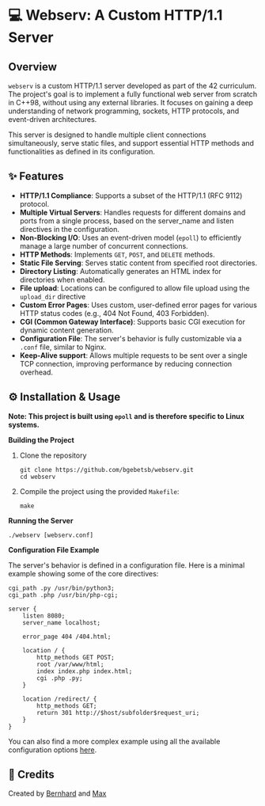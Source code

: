 # 💻 Webserv: A Custom HTTP/1.1 Server

## Overview
`webserv` is a custom HTTP/1.1 server developed as part of the 42 curriculum. The project's goal is to implement a fully functional web server from scratch in C++98, without using any external libraries. It focuses on gaining a deep understanding of network programming, sockets, HTTP protocols, and event-driven architectures.

This server is designed to handle multiple client connections simultaneously, serve static files, and support essential HTTP methods and functionalities as defined in its configuration.

## ✨ Features
- **HTTP/1.1 Compliance**: Supports a subset of the HTTP/1.1 (RFC 9112) protocol.
- **Multiple Virtual Servers**: Handles requests for different domains and ports from a single process, based on the server_name and listen directives in the configuration.
- **Non-Blocking I/O**: Uses an event-driven model (`epoll`) to efficiently manage a large number of concurrent connections.
- **HTTP Methods**: Implements `GET`, `POST`, and `DELETE` methods.
- **Static File Serving**: Serves static content from specified root directories.
- **Directory Listing**: Automatically generates an HTML index for directories when enabled.
- **File upload**: Locations can be configured to allow file upload using the `upload_dir` directive
- **Custom Error Pages**: Uses custom, user-defined error pages for various HTTP status codes (e.g., 404 Not Found, 403 Forbidden).
- **CGI (Common Gateway Interface)**: Supports basic CGI execution for dynamic content generation.
- **Configuration File**: The server's behavior is fully customizable via a `.conf` file, similar to Nginx.
- **Keep-Alive support**: Allows multiple requests to be sent over a single TCP connection, improving performance by reducing connection overhead.

## ⚙️ Installation & Usage
**Note: This project is built using `epoll` and is therefore specific to Linux systems.**

**Building the Project**

1. Clone the repository
   ```
   git clone https://github.com/bgebetsb/webserv.git
   cd webserv
   ```
 2. Compile the project using the provided `Makefile`:
    ```
    make
    ```
**Running the Server**

```
./webserv [webserv.conf]
```
**Configuration File Example**

The server's behavior is defined in a configuration file. Here is a minimal example showing some of the core directives:
```
cgi_path .py /usr/bin/python3;
cgi_path .php /usr/bin/php-cgi;

server {
    listen 8080;
    server_name localhost;

    error_page 404 /404.html;

    location / {
        http_methods GET POST;
        root /var/www/html;
        index index.php index.html;
        cgi .php .py;
    }

    location /redirect/ {
        http_methods GET;
        return 301 http://$host/subfolder$request_uri;
    }
}
```
You can also find a more complex example using all the available configuration options [here](https://github.com/bgebetsb/webserv/blob/main/webserv.conf).

## 🤝 Credits
Created by [Bernhard](https://github.com/bgebetsb) and [Max](https://github.com/mxmxmx333)
